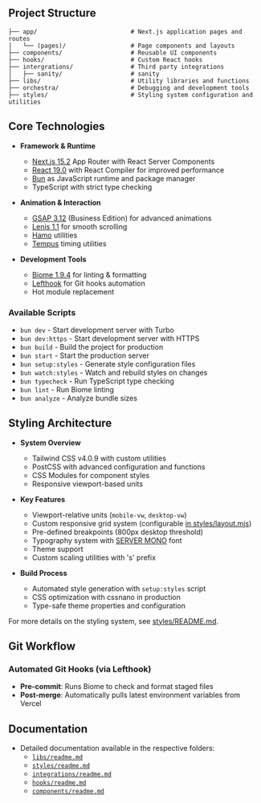 ## Project Structure

```
├── app/                          # Next.js application pages and routes
│   └── (pages)/                  # Page components and layouts
├── components/                   # Reusable UI components
├── hooks/                        # Custom React hooks
├── intergrations/                # Third party integrations
│   ├── sanity/                   # sanity
├── libs/                         # Utility libraries and functions
├── orchestra/                    # Debugging and development tools
├── styles/                       # Styling system configuration and utilities
```

## Core Technologies

- **Framework & Runtime**
  - [Next.js 15.2](https://nextjs.org) App Router with React Server Components
  - [React 19.0](https://react.dev) with React Compiler for improved performance
  - [Bun](https://bun.sh) as JavaScript runtime and package manager
  - TypeScript with strict type checking

- **Animation & Interaction**
  - [GSAP 3.12](https://greensock.com/gsap/) (Business Edition) for advanced animations
  - [Lenis 1.1](https://github.com/darkroomengineering/lenis) for smooth scrolling
  - [Hamo](https://github.com/darkroomengineering/hamo) utilities
  - [Tempus](https://github.com/darkroomengineering/tempus) timing utilities

- **Development Tools**
  - [Biome 1.9.4](https://biomejs.dev/) for linting & formatting
  - [Lefthook](https://github.com/evilmartians/lefthook) for Git hooks automation
  - Hot module replacement


### Available Scripts
- `bun dev` - Start development server with Turbo
- `bun dev:https` - Start development server with HTTPS
- `bun build` - Build the project for production
- `bun start` - Start the production server
- `bun setup:styles` - Generate style configuration files
- `bun watch:styles` - Watch and rebuild styles on changes
- `bun typecheck` - Run TypeScript type checking
- `bun lint` - Run Biome linting
- `bun analyze` - Analyze bundle sizes

## Styling Architecture

- **System Overview**
  - Tailwind CSS v4.0.9 with custom utilities
  - PostCSS with advanced configuration and functions
  - CSS Modules for component styles
  - Responsive viewport-based units

- **Key Features**
  - Viewport-relative units (`mobile-vw`, `desktop-vw`)
  - Custom responsive grid system (configurable [in styles/layout.mjs](/styles/layout.mjs))
  - Pre-defined breakpoints (800px desktop threshold)
  - Typography system with [SERVER MONO](https://github.com/internet-development/www-server-mono) font
  - Theme support
  - Custom scaling utilities with 's' prefix

- **Build Process**
  - Automated style generation with `setup:styles` script
  - CSS optimization with cssnano in production
  - Type-safe theme properties and configuration

For more details on the styling system, see [styles/README.md](/styles/README.md).

## Git Workflow

### Automated Git Hooks (via Lefthook)
- **Pre-commit**: Runs Biome to check and format staged files
- **Post-merge**: Automatically pulls latest environment variables from Vercel

## Documentation

- Detailed documentation available in the respective folders:
  - [`libs/readme.md`](/libs/readme.md)
  - [`styles/readme.md`](/styles/readme.md)
  - [`integrations/readme.md`](/integrations/readme.md)
  - [`hooks/readme.md`](/hooks/readme.md)
  - [`components/readme.md`](/components/readme.md)